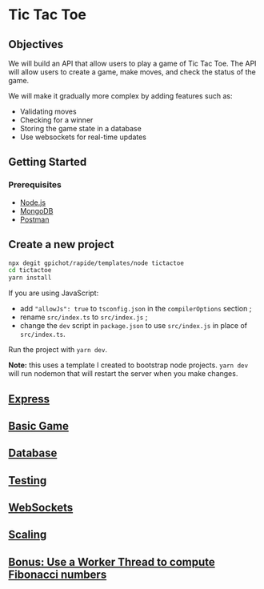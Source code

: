 # Tic Tac Toe

## Objectives

We will build an API that allow users to play a game of Tic Tac Toe. The API will allow users to create a game, make moves, and check the status of the game.

We will make it gradually more complex by adding features such as:

- Validating moves
- Checking for a winner
- Storing the game state in a database
- Use websockets for real-time updates

## Getting Started

### Prerequisites

- [Node.js](https://nodejs.org/en/)
- [MongoDB](https://www.mongodb.com/)
- [Postman](https://www.getpostman.com/)

## Create a new project

```bash
npx degit gpichot/rapide/templates/node tictactoe
cd tictactoe
yarn install
```

If you are using JavaScript:

- add `"allowJs": true` to `tsconfig.json` in the `compilerOptions` section ;
- rename `src/index.ts` to `src/index.js` ;
- change the `dev` script in `package.json` to use `src/index.js` in place of
  `src/index.ts`.

Run the project with `yarn dev`.

**Note:** this uses a template I created to bootstrap node projects.
`yarn dev` will run nodemon that will restart the server when you make changes.

## [Express](./001-express.markdown)

## [Basic Game](./002-basic-game.markdown)

## [Database](./003-mongodb.markdown)

## [Testing](./004-testing.markdown)

## [WebSockets](./005-websockets.markdown)

## [Scaling](./006-scaling.markdown)

## [Bonus: Use a Worker Thread to compute Fibonacci numbers](./B01-worker-thread.markdown)
